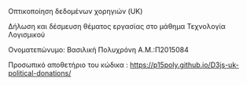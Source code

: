 Οπτικοποίηση δεδομένων χορηγιών (UK)

Δήλωση και δέσμευση θέματος εργασίας στο μάθημα Τεχνολογία Λογισμικού

Ονοματεπώνυμο: Βασιλική Πολυχρόνη
Α.Μ.:Π2015084

Προσωπικό αποθετήριο του κώδικα : https://p15poly.github.io/D3js-uk-political-donations/

